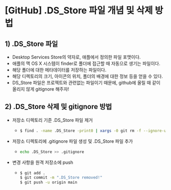 # [GitHub] .DS_Store 파일 개념 및 삭제 방법



## 1) .DS_Store 파일

- Desktop Services Store의 약자로, 애플에서 정의한 파일 포맷이다.
- 애플의 맥 OS X 시스템이 finder로 폴더에 접근할 때 자동으로 생기는 파일이다.
- 해당 폴더에 대한 메타데이터를 저장하는 파일이다.
- 해당 디렉토리의 크기, 아이콘의 위치, 폴더의 배경에 대한 정보 등을 얻을 수 있다.
- DS_Store 파일은 프로젝트와 관련없는 파일이기 때문에, github에 올릴 때 같이 올리지 않게 gitignore 해주자!



## 2) .DS_Store 삭제 및 gitignore 방법

- 저장소 디렉토리 기준 .DS_Store 파일 제거

  - ```bash
    $ find . -name .DS_Store -print0 | xargs -0 git rm -f --ignore-unmatch
    ```

- 저장소 디렉토리에 .gitignore 파일 생성 및 .DS_Store 파일 추가

  - ```bash
    echo .DS_Store >> .gitignore
    ```

- 변경 사항을 원격 저장소에 push

  - ```bash
    $ git add .
    $ git commit -m ".DS_Store removed!"
    $ git push -u origin main
    ```